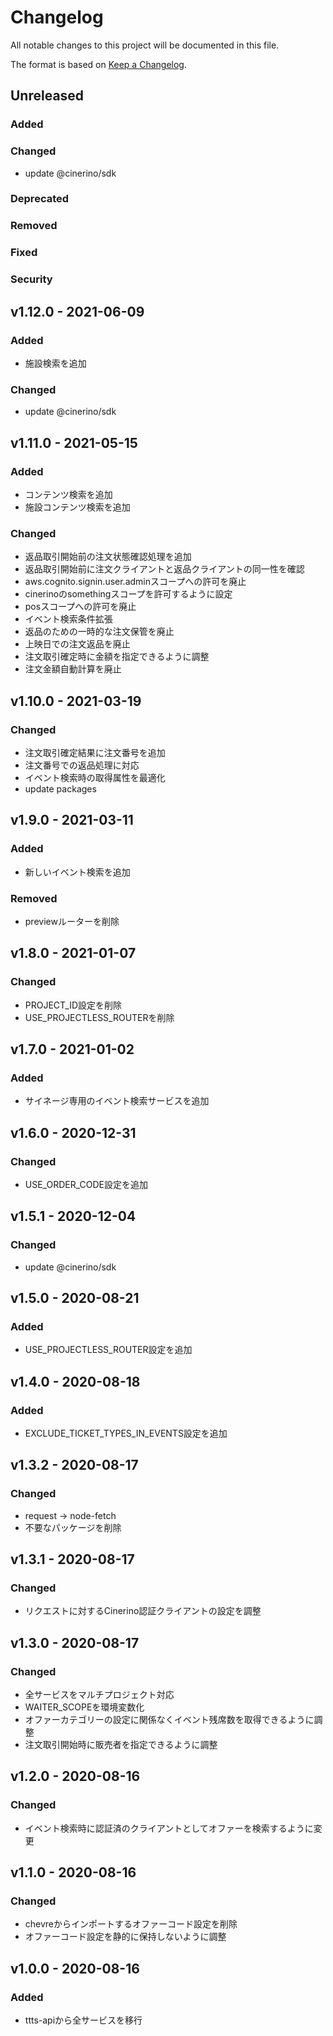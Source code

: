 # Changelog

All notable changes to this project will be documented in this file.

The format is based on [Keep a Changelog](http://keepachangelog.com/).

## Unreleased

### Added

### Changed

- update @cinerino/sdk

### Deprecated

### Removed

### Fixed

### Security

## v1.12.0 - 2021-06-09

### Added

- 施設検索を追加

### Changed

- update @cinerino/sdk

## v1.11.0 - 2021-05-15

### Added

- コンテンツ検索を追加
- 施設コンテンツ検索を追加

### Changed

- 返品取引開始前の注文状態確認処理を追加
- 返品取引開始前に注文クライアントと返品クライアントの同一性を確認
- aws.cognito.signin.user.adminスコープへの許可を廃止
- cinerinoのsomethingスコープを許可するように設定
- posスコープへの許可を廃止
- イベント検索条件拡張
- 返品のための一時的な注文保管を廃止
- 上映日での注文返品を廃止
- 注文取引確定時に金額を指定できるように調整
- 注文金額自動計算を廃止

## v1.10.0 - 2021-03-19

### Changed

- 注文取引確定結果に注文番号を追加
- 注文番号での返品処理に対応
- イベント検索時の取得属性を最適化
- update packages

## v1.9.0 - 2021-03-11

### Added

- 新しいイベント検索を追加

### Removed

- previewルーターを削除

## v1.8.0 - 2021-01-07

### Changed

- PROJECT_ID設定を削除
- USE_PROJECTLESS_ROUTERを削除

## v1.7.0 - 2021-01-02

### Added

- サイネージ専用のイベント検索サービスを追加

## v1.6.0 - 2020-12-31

### Changed

- USE_ORDER_CODE設定を追加

## v1.5.1 - 2020-12-04

### Changed

- update @cinerino/sdk

## v1.5.0 - 2020-08-21

### Added

- USE_PROJECTLESS_ROUTER設定を追加

## v1.4.0 - 2020-08-18

### Added

- EXCLUDE_TICKET_TYPES_IN_EVENTS設定を追加

## v1.3.2 - 2020-08-17

### Changed

- request -> node-fetch
- 不要なパッケージを削除

## v1.3.1 - 2020-08-17

### Changed

- リクエストに対するCinerino認証クライアントの設定を調整

## v1.3.0 - 2020-08-17

### Changed

- 全サービスをマルチプロジェクト対応
- WAITER_SCOPEを環境変数化
- オファーカテゴリーの設定に関係なくイベント残席数を取得できるように調整
- 注文取引開始時に販売者を指定できるように調整

## v1.2.0 - 2020-08-16

### Changed

- イベント検索時に認証済のクライアントとしてオファーを検索するように変更

## v1.1.0 - 2020-08-16

### Changed

- chevreからインポートするオファーコード設定を削除
- オファーコード設定を静的に保持しないように調整

## v1.0.0 - 2020-08-16

### Added

- ttts-apiから全サービスを移行
